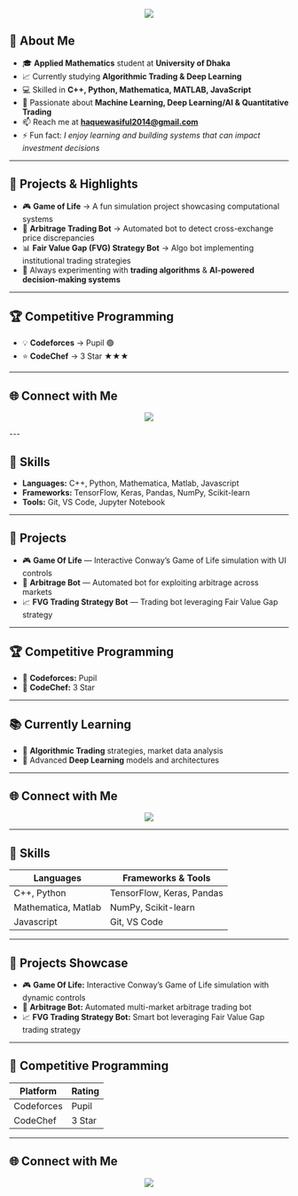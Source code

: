 <p align="center">
  <img src="https://capsule-render.vercel.app/api?type=waving&color=1e90ff&height=250&section=header&text=Wasiful%20Haque&fontSize=60&fontColor=ffffff&animation=fadeIn&fontAlignY=38&desc=Applied%20Math%20Student%20|%20Algo%20Trading%20Enthusiast&descAlignY=55&descAlign=50"/>
</p>

## 🌟 About Me  

- 🎓 **Applied Mathematics** student at **University of Dhaka**  
- 📈 Currently studying **Algorithmic Trading & Deep Learning**  
- 💻 Skilled in **C++, Python, Mathematica, MATLAB, JavaScript**  
- 🧠 Passionate about **Machine Learning, Deep Learning/AI & Quantitative Trading**  
- 📫 Reach me at **haquewasiful2014@gmail.com**  
- ⚡ Fun fact: *I enjoy learning and building systems that can impact investment decisions*  

---

## 🚀 Projects & Highlights  

- 🎮 **Game of Life** → A fun simulation project showcasing computational systems  
- 🤖 **Arbitrage Trading Bot** → Automated bot to detect cross-exchange price discrepancies  
- 📊 **Fair Value Gap (FVG) Strategy Bot** → Algo bot implementing institutional trading strategies  
- 🔧 Always experimenting with **trading algorithms** & **AI-powered decision-making systems**  

---

## 🏆 Competitive Programming  

- 💡 **Codeforces** → Pupil 🟢  
- ⭐ **CodeChef** → 3 Star ★★★  

---

## 🌐 Connect with Me  

<p align="center">
  <a href="https://www.facebook.com/Black.Goku01/" target="blank">
    <img src="https://img.shields.io/badge/Facebook-1e90ff?style=for-the-badge&logo=facebook&logoColor=white"/>
  </a>
</p>
---

## 💼 Skills  

- **Languages:** C++, Python, Mathematica, Matlab, Javascript  
- **Frameworks:** TensorFlow, Keras, Pandas, NumPy, Scikit-learn  
- **Tools:** Git, VS Code, Jupyter Notebook  

---

## 🚀 Projects  

- 🎮 **Game Of Life** — Interactive Conway’s Game of Life simulation with UI controls  
- 🤖 **Arbitrage Bot** — Automated bot for exploiting arbitrage across markets  
- 📈 **FVG Trading Strategy Bot** — Trading bot leveraging Fair Value Gap strategy  

---

## 🏆 Competitive Programming  

- 🏅 **Codeforces:** Pupil  
- 🏅 **CodeChef:** 3 Star  

---

## 📚 Currently Learning  

- 📖 **Algorithmic Trading** strategies, market data analysis  
- 🤖 Advanced **Deep Learning** models and architectures  

---

## 🌐 Connect with Me  

<p align="center">
  <a href="https://www.facebook.com/Black.Goku01/" target="_blank">
    <img src="https://img.shields.io/badge/Facebook-1e90ff?style=for-the-badge&logo=facebook&logoColor=white"/>
  </a>
</p>

---

## 🔧 Skills  

| Languages         | Frameworks & Tools              |  
|-------------------|--------------------------------|  
| C++, Python       | TensorFlow, Keras, Pandas       |  
| Mathematica, Matlab| NumPy, Scikit-learn             |  
| Javascript        | Git, VS Code                   |  

---

## 🚀 Projects Showcase  

- 🎮 **Game Of Life:** Interactive Conway’s Game of Life simulation with dynamic controls  
- 🤖 **Arbitrage Bot:** Automated multi-market arbitrage trading bot  
- 📈 **FVG Trading Strategy Bot:** Smart bot leveraging Fair Value Gap trading strategy  

---

## 🏅 Competitive Programming  

| Platform   | Rating  |  
|------------|---------|  
| Codeforces | Pupil   |  
| CodeChef   | 3 Star  |  

---

## 🌐 Connect with Me  

<p align="center">
  <a href="https://www.facebook.com/Black.Goku01/" target="_blank">
    <img src="https://img.shields.io/badge/Facebook-1877F2?style=for-the-badge&logo=facebook&logoColor=white"/>
  </a>
</p>
